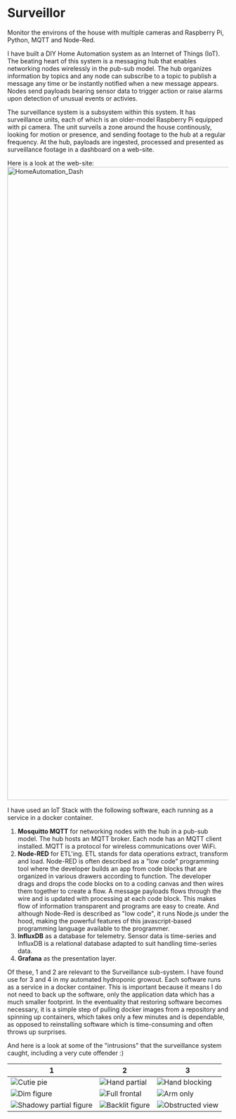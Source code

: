 # Surveillor
Monitor the environs of the house with multiple cameras and Raspberry Pi, Python, MQTT and Node-Red.

I have built a DIY Home Automation system as an Internet of Things (IoT). The beating heart of this system is a messaging hub that enables networking nodes wirelessly in the pub-sub model. The hub organizes information by topics and any node can subscribe to a topic to publish a message any time or be instantly notified when a new message appears. Nodes send payloads bearing sensor data to trigger action or raise alarms upon detection of unusual events or activies.

The surveillance system is a subsystem within this system. It has surveillance units, each of which is an older-model Raspberry Pi equipped with pi camera. The unit surveils a zone around the house continously, looking for motion or presence, and sending footage to the hub at a regular frequency. At the hub, payloads are ingested, processed and presented as surveillance footage in a dashboard on a web-site. 

Here is a look at the web-site:
<img width="1440" alt="HomeAutomation_Dash" src="https://user-images.githubusercontent.com/5471571/149216914-5dfda87c-0dc0-4054-a960-321b07ae4fb7.png">

I have used an IoT Stack with the following software, each running as a service in a docker container.
1. **Mosquitto MQTT** for networking nodes with the hub in a pub-sub model. The hub hosts an MQTT broker. Each node has an MQTT client installed. MQTT is a protocol for wireless communications over WiFi. 
2. **Node-RED** for ETL'ing. ETL stands for data operations extract, transform and load. Node-RED is often described as a "low code" programming tool where the developer builds an app from code blocks that are organized in various drawers according to function. The developer drags and drops the code blocks on to a coding canvas and then wires them together to create a flow. A message payloads flows through the wire and is updated with processing at each code block. This makes flow of information transparent and programs are easy to create. And although Node-Red is described as "low code", it runs Node.js under the hood, making the powerful features of this javascript-based programming language available to the programmer.
3. **InfluxDB** as a database for telemetry. Sensor data is time-series and InfluxDB is a relational database adapted to suit handling time-series data.
4. **Grafana** as the presentation layer.

Of these, 1 and 2 are relevant to the Surveillance sub-system. I have found use for 3 and 4 in my automated hydroponic growout. Each software runs as a service in a docker container. This is important because it means I do not need to back up the software, only the application data which has a much smaller footprint. In the eventuality that restoring software becomes necessary, it is a simple step of pulling docker images from a repository and spinning up containers, which takes only a few minutes and is dependable, as opposed to reinstalling software which is time-consuming and often throws up surprises. 

And here is a look at some of the "intrusions" that the surveillance system caught, including a very cute offender :)

1 | 2 | 3 
--| --| --
![Cutie pie](https://user-images.githubusercontent.com/5471571/149209114-507098d3-0338-4a5a-97da-b2640acf808e.JPG) | ![Hand partial](https://user-images.githubusercontent.com/5471571/149209120-e4913357-4463-4435-b871-49fbcd6c347a.JPG) | ![Hand blocking](https://user-images.githubusercontent.com/5471571/149209128-e59d0ded-e86f-41ed-92f8-b0e7a9b54a95.JPG)
![Dim figure](https://user-images.githubusercontent.com/5471571/149209134-7176ec37-6c24-4af2-b8f7-75ccb7ac9183.JPG) | ![Full frontal](https://user-images.githubusercontent.com/5471571/149209147-fdd64b67-2f95-4cc8-81d8-cf8de9600e8a.JPG) | ![Arm only](https://user-images.githubusercontent.com/5471571/149209152-045d79bd-3bc1-448a-ab2f-65d5bbb64692.JPG) 
![Shadowy partial figure](https://user-images.githubusercontent.com/5471571/149209157-152fe3a6-b818-4a45-ab0f-1a18ba1ab081.JPG) | ![Backlit figure](https://user-images.githubusercontent.com/5471571/149209168-331f4058-3b94-42ff-9f63-26831f23a469.JPG) | ![Obstructed view](https://user-images.githubusercontent.com/5471571/149209128-e59d0ded-e86f-41ed-92f8-b0e7a9b54a95.JPG)


